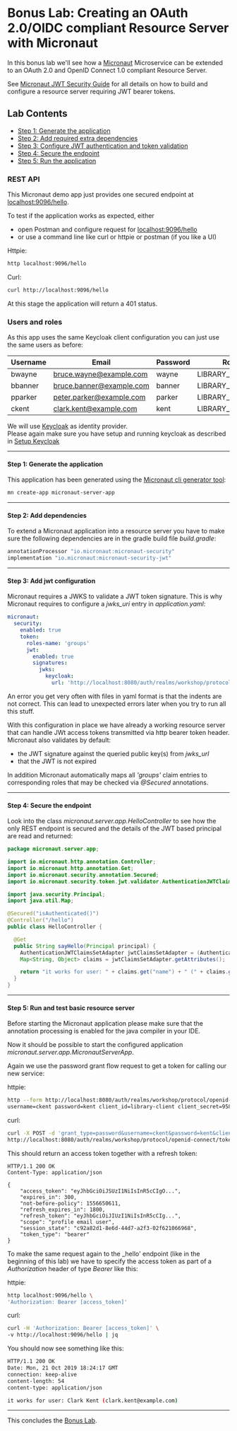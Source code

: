 # Bonus Lab: Creating an OAuth 2.0/OIDC compliant Resource Server with Micronaut

In this bonus lab we'll see how a [Micronaut](https://micronaut.io/) Microservice can be extended to an OAuth 2.0 and OpenID Connect 1.0 
compliant Resource Server.

See [Micronaut JWT Security Guide](https://micronaut-projects.github.io/micronaut-security/latest/guide/#jwt) 
for all details on how to build and configure a resource server requiring JWT bearer tokens. 

## Lab Contents

* [Step 1: Generate the application](#step-1-generate-the-application)
* [Step 2: Add required extra dependencies](#step-2-add-dependencies)
* [Step 3: Configure JWT authentication and token validation](#step-3-add-jwt-configuration)
* [Step 4: Secure the endpoint](#step-4-secure-the-endpoint)
* [Step 5: Run the application](#step-5-run-and-test-basic-resource-server)

### REST API

This Micronaut demo app just provides one secured endpoint at [localhost:9096/hello](http://localhost:9096/hello).

To test if the application works as expected, either

* open Postman and configure request for [localhost:9096/hello](http://localhost:9096/hello)
* or use a command line like curl or httpie or postman (if you like a UI)

Httpie:
```bash
http localhost:9096/hello
``` 

Curl:
```bash
curl http://localhost:9096/hello
```

At this stage the application will return a 401 status.

### Users and roles

As this app uses the same Keycloak client configuration you can just use the same users as before:

| Username | Email                    | Password | Role            |
| ---------| ------------------------ | -------- | --------------- |
| bwayne   | bruce.wayne@example.com  | wayne    | LIBRARY_USER    |
| bbanner  | bruce.banner@example.com | banner   | LIBRARY_USER    |
| pparker  | peter.parker@example.com | parker   | LIBRARY_CURATOR |
| ckent    | clark.kent@example.com   | kent     | LIBRARY_ADMIN   |

We will use [Keycloak](https://keycloak.org) as identity provider.  
Please again make sure you have setup and running
keycloak as described in [Setup Keycloak](../setup_keycloak/README.md)

<hr>

#### Step 1: Generate the application

This application has been generated using the [Micronaut cli generator tool](https://docs.micronaut.io/latest/guide/index.html#buildCLI):

```bash
mn create-app micronaut-server-app
```

<hr>

#### Step 2: Add dependencies  

To extend a Micronaut application into a resource server you have to make sure the following dependencies 
are in the gradle build file _build.gradle_:

```groovy
annotationProcessor "io.micronaut:micronaut-security"
implementation "io.micronaut:micronaut-security-jwt"
```

<hr>

#### Step 3: Add jwt configuration

Micronaut requires a JWKS to validate a JWT token signature. 
This is why Micronaut requires to configure a _jwks_uri_ entry in _application.yaml_:  

```yaml
micronaut:
  security:
    enabled: true
    token:
      roles-name: 'groups'
      jwt:
        enabled: true
        signatures:
          jwks:
            keycloak:
              url: 'http://localhost:8080/auth/realms/workshop/protocol/openid-connect/certs'
```
An error you get very often with files in yaml format is that the indents are not correct. 
This can lead to unexpected errors later when you try to run all this stuff.

With this configuration in place we have already a working resource server
that can handle JWt access tokens transmitted via http bearer token header. 
Micronaut also validates by default:

* the JWT signature against the queried public key(s) from _jwks_url_
* that the JWT is not expired

In addition Micronaut automatically maps all _'groups'_ claim entries to corresponding roles that may be checked via _@Secured_ annotations.

<hr>

#### Step 4: Secure the endpoint

Look into the class _micronaut.server.app.HelloController_ to see how the only REST endpoint is secured and the details of the JWT based
principal are read and returned:

```java
package micronaut.server.app;

import io.micronaut.http.annotation.Controller;
import io.micronaut.http.annotation.Get;
import io.micronaut.security.annotation.Secured;
import io.micronaut.security.token.jwt.validator.AuthenticationJWTClaimsSetAdapter;

import java.security.Principal;
import java.util.Map;

@Secured("isAuthenticated()")
@Controller("/hello")
public class HelloController {

  @Get
  public String sayHello(Principal principal) {
    AuthenticationJWTClaimsSetAdapter jwtClaimsSetAdapter = (AuthenticationJWTClaimsSetAdapter) principal;
    Map<String, Object> claims = jwtClaimsSetAdapter.getAttributes();

    return "it works for user: " + claims.get("name") + " (" + claims.get("email") + ")";
  }
}
```

<hr>

#### Step 5: Run and test basic resource server 

Before starting the Micronaut application please make sure that the annotation processing is enabled for the 
java compiler in your IDE.

Now it should be possible to start the configured application _micronaut.server.app.MicronautServerApp_.

Again we use the password grant flow request to get a token for calling our new service:

httpie:

```bash
http --form http://localhost:8080/auth/realms/workshop/protocol/openid-connect/token grant_type=password \
username=ckent password=kent client_id=library-client client_secret=9584640c-3804-4dcd-997b-93593cfb9ea7
``` 

curl:

```bash
curl -X POST -d 'grant_type=password&username=ckent&password=kent&client_id=library-client&client_secret=9584640c-3804-4dcd-997b-93593cfb9ea7' \
http://localhost:8080/auth/realms/workshop/protocol/openid-connect/token
```

This should return an access token together with a refresh token:

```http request
HTTP/1.1 200 OK
Content-Type: application/json

{
    "access_token": "eyJhbGciOiJSUzI1NiIsInR5cCIgO...",
    "expires_in": 300,
    "not-before-policy": 1556650611,
    "refresh_expires_in": 1800,
    "refresh_token": "eyJhbGciOiJIUzI1NiIsInR5cCIg...",
    "scope": "profile email user",
    "session_state": "c92a82d1-8e6d-44d7-a2f3-02f621066968",
    "token_type": "bearer"
}
```

To make the same request again to the _hello' endpoint (like in the beginning of this lab) we have to
specify the access token as part of a _Authorization_ header of type _Bearer_ like this:

httpie:

```bash
http localhost:9096/hello \
'Authorization: Bearer [access_token]'
```

curl:

```bash
curl -H 'Authorization: Bearer [access_token]' \
-v http://localhost:9096/hello | jq
```

You should now see something like this:

```bash
HTTP/1.1 200 OK
Date: Mon, 21 Oct 2019 18:24:17 GMT
connection: keep-alive
content-length: 54
content-type: application/json

it works for user: Clark Kent (clark.kent@example.com)
```

<hr>

This concludes the [Bonus Lab](./README.md).   
